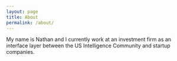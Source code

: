 ```yaml
---
layout: page
title: About
permalink: /about/
---
```


My name is Nathan and I currently work at an investment firm as an interface layer between the US Intelligence Community and startup companies.  

